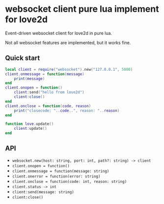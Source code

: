 # websocket client pure lua implement for love2d

Event-driven websocket client for love2d in pure lua.

Not all websocket features are implemented, but it works fine.

## Quick start
```lua
local client = require("websocket").new("127.0.0.1", 5000)
client.onmessage = function(message)
    print(message)
end
client.onopen = function()
    client:send("hello from love2d")
    client:close()
end
client.onclose = function(code, reason)
    print("closecode: "..code..", reason: "..reason)
end

function love.update()
    client:update()
end
```

## API
* `websocket.new(host: string, port: int, path?: string) -> client`
* `client.onopen = function()`
* `client.onmessage = function(message: string)`
* `client.onerror = function(error: string)`
* `client.onclose = function(code: int, reason: string)`
* `client.status -> int`
* `client:send(message: string)`
* `client:close()`
